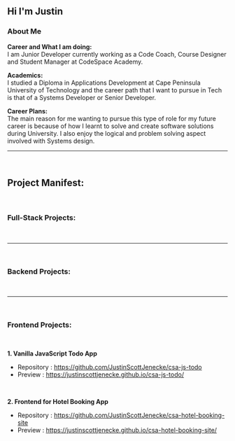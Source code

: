 ## Hi I'm Justin 

### About Me 

<b> Career and What I am doing: </b> <br>
  I am Junior Developer currently working as a Code Coach, Course Designer and Student Manager at CodeSpace Academy.

<b> Academics: </b> <br>
  I studied a Diploma in Applications Development at Cape Peninsula University of Technology and the career path that I want to pursue in Tech is that of a Systems Developer or Senior Developer.

<b> Career Plans: </b> <br>
  The main reason for me wanting to pursue this type of role for my future career is because of how I learnt to solve and create software solutions during University. I also enjoy the logical and problem solving aspect involved with Systems design.

<hr>
<br>

## Project Manifest:

<br>

### Full-Stack Projects:



<br>
<hr>
<br>

### Backend Projects:



<br>
<hr>
<br>

### Frontend Projects:

<br>

**1. Vanilla JavaScript Todo App**
   - Repository : https://github.com/JustinScottJenecke/csa-js-todo <br>
   - Preview : https://justinscottjenecke.github.io/csa-js-todo/

<br>

**2. Frontend for Hotel Booking App**
  - Repository : https://github.com/JustinScottJenecke/csa-hotel-booking-site <br>
  - Preview : https://justinscottjenecke.github.io/csa-hotel-booking-site/

<!--
**JustinScottJenecke/justinscottjenecke** is a ✨ _special_ ✨ repository because its `README.md` (this file) appears on your GitHub profile.

Here are some ideas to get you started:

- 🔭 I’m currently working on ...
- 🌱 I’m currently learning ...
- 👯 I’m looking to collaborate on ...
- 🤔 I’m looking for help with ...
- 💬 Ask me about ...
- 📫 How to reach me: ...
- 😄 Pronouns: ...
- ⚡ Fun fact: ...
-->
